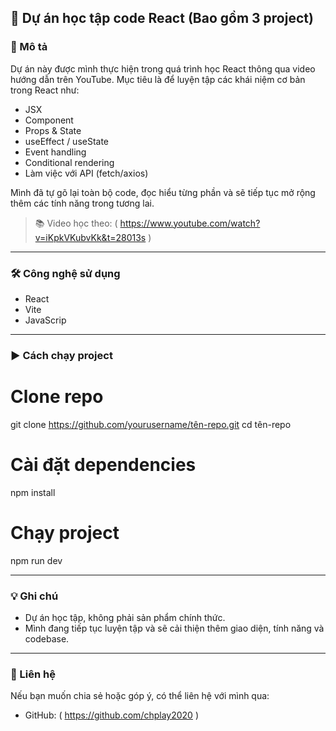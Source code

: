 ## 📘 Dự án học tập code React (Bao gồm 3 project)

### 🚀 Mô tả

Dự án này được mình thực hiện trong quá trình học React thông qua video hướng dẫn trên YouTube.
Mục tiêu là để luyện tập các khái niệm cơ bản trong React như:

* JSX
* Component
* Props & State
* useEffect / useState
* Event handling
* Conditional rendering
* Làm việc với API (fetch/axios)

Mình đã tự gõ lại toàn bộ code, đọc hiểu từng phần và sẽ tiếp tục mở rộng thêm các tính năng trong tương lai.

> 📚 Video học theo: ( https://www.youtube.com/watch?v=iKpkVKubvKk&t=28013s )

---

### 🛠️ Công nghệ sử dụng

* React
* Vite
* JavaScrip

---

### ▶️ Cách chạy project

# Clone repo
git clone https://github.com/yourusername/tên-repo.git
cd tên-repo

# Cài đặt dependencies
npm install

# Chạy project
npm run dev

---

### 💡 Ghi chú

* Dự án học tập, không phải sản phẩm chính thức.
* Mình đang tiếp tục luyện tập và sẽ cải thiện thêm giao diện, tính năng và codebase.

---

### 📩 Liên hệ

Nếu bạn muốn chia sẻ hoặc góp ý, có thể liên hệ với mình qua:

* GitHub: ( https://github.com/chplay2020 )
